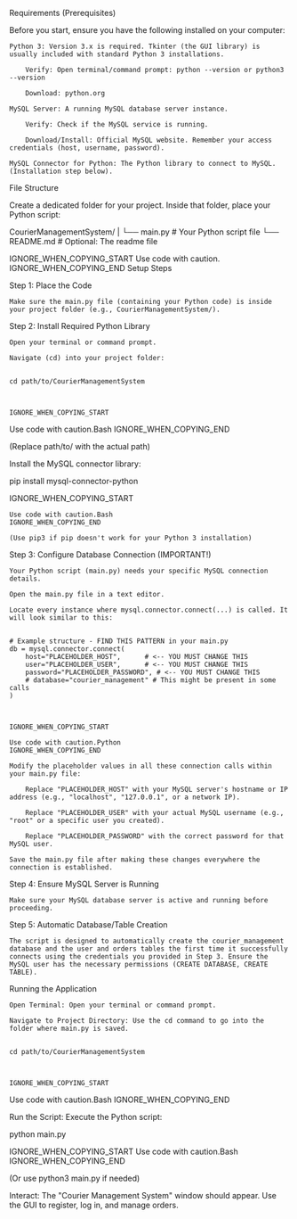 Requirements (Prerequisites)

Before you start, ensure you have the following installed on your computer:

    Python 3: Version 3.x is required. Tkinter (the GUI library) is usually included with standard Python 3 installations.

        Verify: Open terminal/command prompt: python --version or python3 --version

        Download: python.org

    MySQL Server: A running MySQL database server instance.

        Verify: Check if the MySQL service is running.

        Download/Install: Official MySQL website. Remember your access credentials (host, username, password).

    MySQL Connector for Python: The Python library to connect to MySQL. (Installation step below).

File Structure

Create a dedicated folder for your project. Inside that folder, place your Python script:

      
CourierManagementSystem/
|
└── main.py         # Your Python script file
└── README.md       # Optional: The readme file

    

IGNORE_WHEN_COPYING_START
Use code with caution.
IGNORE_WHEN_COPYING_END
Setup Steps

Step 1: Place the Code

    Make sure the main.py file (containing your Python code) is inside your project folder (e.g., CourierManagementSystem/).

Step 2: Install Required Python Library

    Open your terminal or command prompt.

    Navigate (cd) into your project folder:

          
    cd path/to/CourierManagementSystem

        

    IGNORE_WHEN_COPYING_START

Use code with caution.Bash
IGNORE_WHEN_COPYING_END

(Replace path/to/ with the actual path)

Install the MySQL connector library:

      
pip install mysql-connector-python

    

IGNORE_WHEN_COPYING_START

    Use code with caution.Bash
    IGNORE_WHEN_COPYING_END

    (Use pip3 if pip doesn't work for your Python 3 installation)

Step 3: Configure Database Connection (IMPORTANT!)

    Your Python script (main.py) needs your specific MySQL connection details.

    Open the main.py file in a text editor.

    Locate every instance where mysql.connector.connect(...) is called. It will look similar to this:

          
    # Example structure - FIND THIS PATTERN in your main.py
    db = mysql.connector.connect(
        host="PLACEHOLDER_HOST",      # <-- YOU MUST CHANGE THIS
        user="PLACEHOLDER_USER",      # <-- YOU MUST CHANGE THIS
        password="PLACEHOLDER_PASSWORD", # <-- YOU MUST CHANGE THIS
        # database="courier_management" # This might be present in some calls
    )

        

    IGNORE_WHEN_COPYING_START

    Use code with caution.Python
    IGNORE_WHEN_COPYING_END

    Modify the placeholder values in all these connection calls within your main.py file:

        Replace "PLACEHOLDER_HOST" with your MySQL server's hostname or IP address (e.g., "localhost", "127.0.0.1", or a network IP).

        Replace "PLACEHOLDER_USER" with your actual MySQL username (e.g., "root" or a specific user you created).

        Replace "PLACEHOLDER_PASSWORD" with the correct password for that MySQL user.

    Save the main.py file after making these changes everywhere the connection is established.

Step 4: Ensure MySQL Server is Running

    Make sure your MySQL database server is active and running before proceeding.

Step 5: Automatic Database/Table Creation

    The script is designed to automatically create the courier_management database and the user and orders tables the first time it successfully connects using the credentials you provided in Step 3. Ensure the MySQL user has the necessary permissions (CREATE DATABASE, CREATE TABLE).

Running the Application

    Open Terminal: Open your terminal or command prompt.

    Navigate to Project Directory: Use the cd command to go into the folder where main.py is saved.

          
    cd path/to/CourierManagementSystem

        

    IGNORE_WHEN_COPYING_START

Use code with caution.Bash
IGNORE_WHEN_COPYING_END

Run the Script: Execute the Python script:

      
python main.py

    

IGNORE_WHEN_COPYING_START
Use code with caution.Bash
IGNORE_WHEN_COPYING_END

(Or use python3 main.py if needed)

Interact: The "Courier Management System" window should appear. Use the GUI to register, log in, and manage orders.
